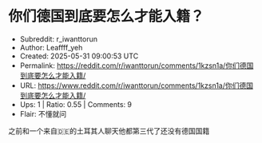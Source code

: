 # 你们德国到底要怎么才能入籍？

- Subreddit: r_iwanttorun
- Author: Leaffff_yeh
- Created: 2025-05-31 09:00:53 UTC
- Permalink: https://reddit.com/r/iwanttorun/comments/1kzsn1a/你们德国到底要怎么才能入籍/
- URL: https://www.reddit.com/r/iwanttorun/comments/1kzsn1a/你们德国到底要怎么才能入籍/
- Ups: 1 | Ratio: 0.55 | Comments: 9
- Flair: 不懂就问


之前和一个来自🇩🇪的土耳其人聊天他都第三代了还没有德国国籍

